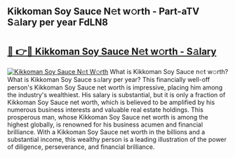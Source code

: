 ## Kikkoman Soy Sauce N𝚎t w𝚘rth - Part-aTV S𝚊lary per year FdLN8

# <h2><a href="http://gc0dx2f.nevu.top/?p=Kikkoman+Soy+Sauce">🔗 👉🔴 Kikkoman Soy Sauce N𝚎t w𝚘rth - S𝚊lary</a></h2>

[![Kikkoman Soy Sauce N𝚎t W𝚘rth](https://i.imgur.com/Oavwk0R.jpeg)](http://gc0dx2f.nevu.top/?p=Kikkoman+Soy+Sauce)
What is Kikkoman Soy Sauce n𝚎t w𝚘rth? What is Kikkoman Soy Sauce s𝚊lary per year?
This financially well-off person's Kikkoman Soy Sauce net worth is impressive, placing him among the industry's wealthiest. His salary is substantial, but it is only a fraction of Kikkoman Soy Sauce net worth, which is believed to be amplified by his numerous business interests and valuable real estate holdings. This prosperous man, whose Kikkoman Soy Sauce net worth is among the highest globally, is renowned for his business acumen and financial brilliance. With a Kikkoman Soy Sauce net worth in the billions and a substantial income, this wealthy person is a leading illustration of the power of diligence, perseverance, and financial brilliance.
